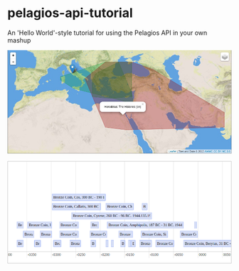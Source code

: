 pelagios-api-tutorial
=====================

An 'Hello World'-style tutorial for using the Pelagios API in your own mashup

![Screenshot: Map](screenshots/screenshot-tutorial-map.jpg)

![Screenshot: Timeline](screenshots/screenshot-tutorial-timeline.png)